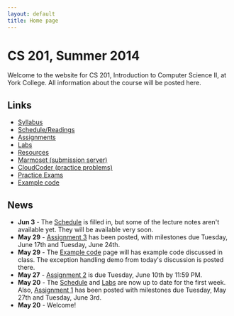 ```yaml
---
layout: default
title: Home page
---
```


# CS 201, Summer 2014

Welcome to the website for CS 201, Introduction to Computer Science II, at York College.  All information about the course will be posted here.

## Links

<ul>
  <li><a href="syllabus.html">Syllabus</a></li>
  <li><a href="schedule.html">Schedule/Readings</a></li>
  <li><a href="assign/index.html">Assignments</a></li>
  <li><a href="labs/index.html">Labs</a></li>
  <li><a href="resources/index.html">Resources</a></li>
  <li><a href="https://cs.ycp.edu/marmoset">Marmoset (submission server)</a></li>
  <li><a href="https://cs.ycp.edu/cloudcoder">CloudCoder (practice problems)</a></li>
  <li><a href="practice/index.html">Practice Exams</a></li>
  <li><a href="examples/index.html">Example code</a></li>
</ul>

## News

* **Jun 3** - The [Schedule](schedule.html) is filled in, but some of the lecture notes aren't available yet.  They will be available very soon.
* **May 29** - [Assignment 3](assign/assign03.html) has been posted, with milestones due Tuesday, June 17th and Tuesday, June 24th.
* **May 29** - The [Example code](examples/index.html) page will has example code discussed in class.  The exception handling demo from today's discussion is posted there.
* **May 27** - [Assignment 2](assign/assign02.html) is due Tuesday, June 10th by 11:59 PM.
* **May 20** - The [Schedule](schedule.html) and [Labs](labs/index.html) are now up to date for the first week.  Also, [Assignment 1](assign/assign01.html) has been posted with milestones due Tuesday, May 27th and Tuesday, June 3rd.
* **May 20** - Welcome!
